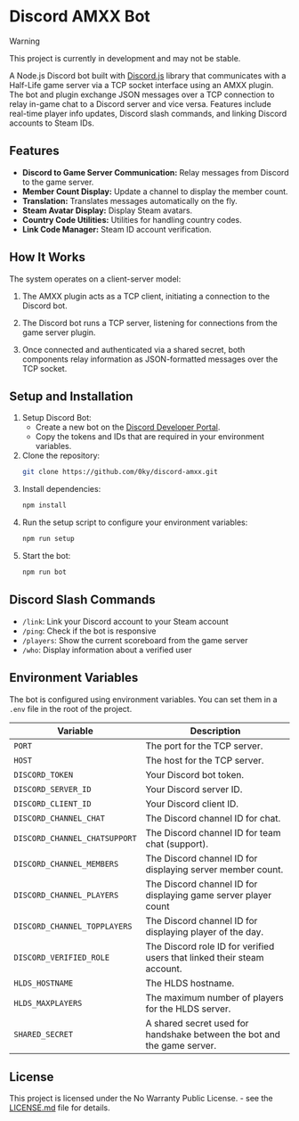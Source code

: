 # Discord AMXX Bot

> [!WARNING]
> This project is currently in development and may not be stable.

A Node.js Discord bot built with [Discord.js](https://discord.js.org/) library that communicates with a Half-Life game server via a TCP socket interface using an AMXX plugin. The bot and plugin exchange JSON messages over a TCP connection to relay in-game chat to a Discord server and vice versa. Features include real-time player info updates, Discord slash commands, and linking Discord accounts to Steam IDs.

## Features

- **Discord to Game Server Communication:** Relay messages from Discord to the game server.
- **Member Count Display:** Update a channel to display the member count.
- **Translation:** Translates messages automatically on the fly.
- **Steam Avatar Display:** Display Steam avatars.
- **Country Code Utilities:** Utilities for handling country codes.
- **Link Code Manager:** Steam ID account verification.

## How It Works

The system operates on a client-server model:

1. The AMXX plugin acts as a TCP client, initiating a connection to the Discord bot.

2. The Discord bot runs a TCP server, listening for connections from the game server plugin.

3. Once connected and authenticated via a shared secret, both components relay information as JSON-formatted messages over the TCP socket.

## Setup and Installation

1. Setup Discord Bot:
   - Create a new bot on the [Discord Developer Portal](https://discord.com/developers/applications).
   - Copy the tokens and IDs that are required in your environment variables.
2. Clone the repository:
   ```bash
   git clone https://github.com/0ky/discord-amxx.git
   ```
3. Install dependencies:
   ```bash
   npm install
   ```
4. Run the setup script to configure your environment variables:
   ```bash
   npm run setup
   ```
5. Start the bot:
   ```bash
   npm run bot
   ```

## Discord Slash Commands

- `/link`: Link your Discord account to your Steam account
- `/ping`: Check if the bot is responsive
- `/players`: Show the current scoreboard from the game server
- `/who`: Display information about a verified user

## Environment Variables

The bot is configured using environment variables. You can set them in a `.env` file in the root of the project.

| Variable                      | Description                                                                 |
| ----------------------------- | --------------------------------------------------------------------------- |
| `PORT`                        | The port for the TCP server.                                                |
| `HOST`                        | The host for the TCP server.                                                |
| `DISCORD_TOKEN`               | Your Discord bot token.                                                     |
| `DISCORD_SERVER_ID`           | Your Discord server ID.                                                     |
| `DISCORD_CLIENT_ID`           | Your Discord client ID.                                                     |
| `DISCORD_CHANNEL_CHAT`        | The Discord channel ID for chat.                                            |
| `DISCORD_CHANNEL_CHATSUPPORT` | The Discord channel ID for team chat (support).                             |
| `DISCORD_CHANNEL_MEMBERS`     | The Discord channel ID for displaying server member count.                  |
| `DISCORD_CHANNEL_PLAYERS`     | The Discord channel ID for displaying game server player count              |
| `DISCORD_CHANNEL_TOPPLAYERS`  | The Discord channel ID for displaying player of the day.                    |
| `DISCORD_VERIFIED_ROLE`       | The Discord role ID for verified users that linked their steam account.     |
| `HLDS_HOSTNAME`               | The HLDS hostname.                                                          |
| `HLDS_MAXPLAYERS`             | The maximum number of players for the HLDS server.                          |
| `SHARED_SECRET`               | A shared secret used for handshake between the bot and the game server.     |

## License

This project is licensed under the No Warranty Public License. - see the [LICENSE.md](LICENSE.md) file for details.